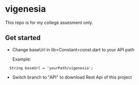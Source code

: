 # vigenesia

This repo is for my college assesment only.


## Get started
- Change baseUrl in lib>Constant>const.dart to your API path
  
  Example:
```
  String baseUrl = 'yourPath/vigenesia';
```

- Switch branch to "API" to download Rest Api of this project


